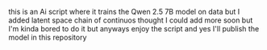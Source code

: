 this is an Ai script where it trains the Qwen 2.5 7B model on data but I added latent space chain of continuos thought I could add more soon but I'm kinda bored to do it but anyways enjoy the script and yes I'll publish the model in this repository 
